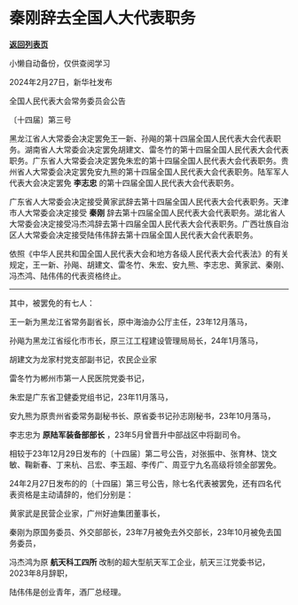 # 秦刚辞去全国人大代表职务

[**返回列表页**](/gzh/政事堂2019)

小懒自动备份，仅供查阅学习

2024年2月27日，新华社发布

全国人民代表大会常务委员会公告

〔十四届〕第三号

黑龙江省人大常委会决定罢免王一新、孙飚的第十四届全国人民代表大会代表职务。湖南省人大常委会决定罢免胡建文、雷冬竹的第十四届全国人民代表大会代表职务。广东省人大常委会决定罢免朱宏的第十四届全国人民代表大会代表职务。贵州省人大常委会决定罢免安九熊的第十四届全国人民代表大会代表职务。陆军军人代表大会决定罢免
**李志忠** 的第十四届全国人民代表大会代表职务。

广东省人大常委会决定接受黄家武辞去第十四届全国人民代表大会代表职务。天津市人大常委会决定接受 **秦刚**
辞去第十四届全国人民代表大会代表职务。湖北省人大常委会决定接受冯杰鸿辞去第十四届全国人民代表大会代表职务。广西壮族自治区人大常委会决定接受陆伟伟辞去第十四届全国人民代表大会代表职务。

依照《中华人民共和国全国人民代表大会和地方各级人民代表大会代表法》的有关规定，王一新、孙飚、胡建文、雷冬竹、朱宏、安九熊、李志忠、黄家武、秦刚、冯杰鸿、陆伟伟的代表资格终止。

* * *

其中，被罢免的有七人：

王一新为黑龙江省常务副省长，原中海油办公厅主任，23年12月落马，

孙飚为黑龙江省绥化市市长，原三江工程建设管理局局长，24年1月落马，

胡建文为龙家村党支部副书记，农民企业家

雷冬竹为郴州市第一人民医院党委书记，

朱宏是广东省卫健委党组书记，23年11月落马，

安九熊为原贵州省委常务副秘书长、原省委书记孙志刚秘书，23年10月落马，

李志忠为 **原陆军装备部部长** ，23年5月曾晋升中部战区中将副司令。

  

相较于23年12月29日发布的〔十四届〕第二号公告，对张振中、张育林、饶文敏、鞠新春、丁来杭、吕宏、李玉超、李传广、周亚宁九名高级将领全部罢免。

24年2月27日发布的的〔十四届〕第三号公告，除七名代表被罢免，还有四名代表资格是主动请辞的，他们分别是：  

黄家武是民营企业家，广州好迪集团董事长，

秦刚为原国务委员、外交部部长，23年7月被免去外交部长，23年10月被免去国务委员，  

冯杰鸿为原 **航天科工四所** 改制的超大型航天军工企业，航天三江党委书记，2023年8月辞职，

陆伟伟是创业青年，酒厂总经理。

